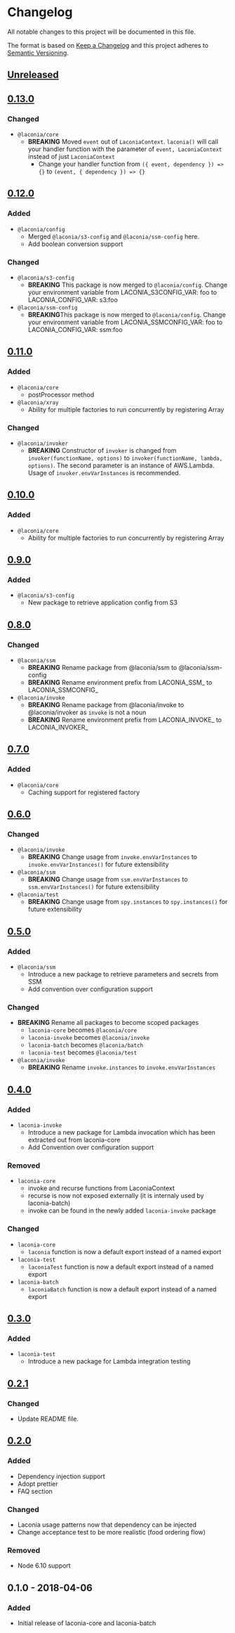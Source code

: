 # Changelog

All notable changes to this project will be documented in this file.

The format is based on [Keep a Changelog](https://keepachangelog.com/en/1.0.0/)
and this project adheres to [Semantic Versioning](https://semver.org/spec/v2.0.0.html).

## [Unreleased]

## [0.13.0]

### Changed

* `@laconia/core`
  * **BREAKING** Moved `event` out of `LaconiaContext`. `laconia()` will call your handler function with the parameter of `event, LaconiaContext` instead of just `LaconiaContext`
    * Change your handler function from `({ event, dependency }) => {}` to `(event, { dependency }) => {}`

## [0.12.0]

### Added

* `@laconia/config`
  * Merged `@laconia/s3-config` and `@laconia/ssm-config` here.
  * Add boolean conversion support

### Changed

* `@laconia/s3-config`
  * **BREAKING** This package is now merged to `@laconia/config`. Change your environment variable from LACONIA_S3CONFIG_VAR: foo to LACONIA_CONFIG_VAR: s3:foo
* `@laconia/ssm-config`
  * **BREAKING**This package is now merged to `@laconia/config`. Change your environment variable from LACONIA_SSMCONFIG_VAR: foo to LACONIA_CONFIG_VAR: ssm:foo

## [0.11.0]

### Added

* `@laconia/core`
  * postProcessor method
* `@laconia/xray`
  * Ability for multiple factories to run concurrently by registering Array

### Changed

* `@laconia/invoker`
  * **BREAKING** Constructor of `invoker` is changed from `invoker(functionName, options)` to `invoker(functionName, lambda, options)`.
    The second parameter is an instance of AWS.Lambda. Usage of `invoker.envVarInstances` is recommended.

## [0.10.0]

### Added

* `@laconia/core`
  * Ability for multiple factories to run concurrently by registering Array

## [0.9.0]

### Added

* `@laconia/s3-config`
  * New package to retrieve application config from S3

## [0.8.0]

### Changed

* `@laconia/ssm`
  * **BREAKING** Rename package from @laconia/ssm to @laconia/ssm-config
  * **BREAKING** Rename environment prefix from LACONIA_SSM\_ to LACONIA_SSMCONFIG\_
* `@laconia/invoke`
  * **BREAKING** Rename package from @laconia/invoke to @laconia/invoker as `invoke` is not a noun
  * **BREAKING** Rename environment prefix from LACONIA_INVOKE\_ to LACONIA_INVOKER\_

## [0.7.0]

### Added

* `@laconia/core`
  * Caching support for registered factory

## [0.6.0]

### Changed

* `@laconia/invoke`
  * **BREAKING** Change usage from `invoke.envVarInstances` to `invoke.envVarInstances()` for future extensibility
* `@laconia/ssm`
  * **BREAKING** Change usage from `ssm.envVarInstances` to `ssm.envVarInstances()` for future extensibility
* `@laconia/test`
  * **BREAKING** Change usage from `spy.instances` to `spy.instances()` for future extensibility

## [0.5.0]

### Added

* `@laconia/ssm`
  * Introduce a new package to retrieve parameters and secrets from SSM
  * Add convention over configuration support

### Changed

* **BREAKING** Rename all packages to become scoped packages
  * `laconia-core` becomes `@laconia/core`
  * `laconia-invoke` becomes `@laconia/invoke`
  * `laconia-batch` becomes `@laconia/batch`
  * `laconia-test` becomes `@laconia/test`
* `@laconia/invoke`
  * **BREAKING** Rename `invoke.instances` to `invoke.envVarInstances`

## [0.4.0]

### Added

* `laconia-invoke`
  * Introduce a new package for Lambda invocation which has been extracted out from laconia-core
  * Add Convention over configuration support

### Removed

* `laconia-core`
  * invoke and recurse functions from LaconiaContext
  * recurse is now not exposed externally (it is internaly used by laconia-batch)
  * invoke can be found in the newly added `laconia-invoke` package

### Changed

* `laconia-core`
  * `laconia` function is now a default export instead of a named export
* `laconia-test`
  * `laconiaTest` function is now a default export instead of a named export
* `laconia-batch`
  * `laconiaBatch` function is now a default export instead of a named export

## [0.3.0]

### Added

* `laconia-test`
  * Introduce a new package for Lambda integration testing

## [0.2.1]

### Changed

* Update README file.

## [0.2.0]

### Added

* Dependency injection support
* Adopt prettier
* FAQ section

### Changed

* Laconia usage patterns now that dependency can be injected
* Change acceptance test to be more realistic (food ordering flow)

### Removed

* Node 6.10 support

## 0.1.0 - 2018-04-06

### Added

* Initial release of laconia-core and laconia-batch

[unreleased]: https://github.com/ceilfors/laconia/compare/v0.13.0...HEAD
[0.13.0]: https://github.com/ceilfors/laconia/compare/v0.12.0...v0.13.0
[0.12.0]: https://github.com/ceilfors/laconia/compare/v0.11.0...v0.12.0
[0.11.0]: https://github.com/ceilfors/laconia/compare/v0.10.0...v0.11.0
[0.10.0]: https://github.com/ceilfors/laconia/compare/v0.9.0...v0.10.0
[0.9.0]: https://github.com/ceilfors/laconia/compare/v0.8.0...v0.9.0
[0.8.0]: https://github.com/ceilfors/laconia/compare/v0.7.0...v0.8.0
[0.7.0]: https://github.com/ceilfors/laconia/compare/v0.6.0...v0.7.0
[0.6.0]: https://github.com/ceilfors/laconia/compare/v0.5.0...v0.6.0
[0.5.0]: https://github.com/ceilfors/laconia/compare/v0.4.0...v0.5.0
[0.4.0]: https://github.com/ceilfors/laconia/compare/v0.3.0...v0.4.0
[0.3.0]: https://github.com/ceilfors/laconia/compare/v0.2.1...v0.3.0
[0.2.1]: https://github.com/ceilfors/laconia/compare/v0.2.0...v0.2.1
[0.2.0]: https://github.com/ceilfors/laconia/compare/v0.1.0...v0.2.0
